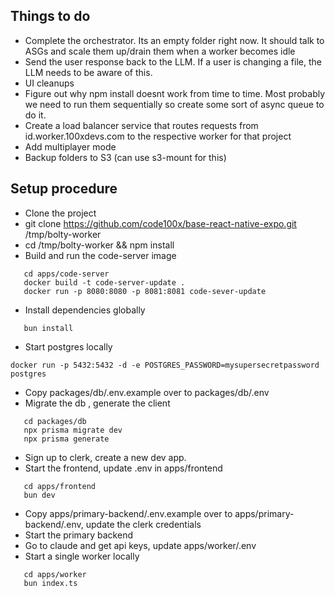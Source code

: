 ## Things to do
 - Complete the orchestrator. Its an empty folder right now. It should talk to ASGs and scale them up/drain them when a worker becomes idle
 - Send the user response back to the LLM. If a user is changing a file, the LLM needs to be aware of this. 
 - UI cleanups
 - Figure out why npm install doesnt work from time to time. Most probably we need to run them sequentially so create some sort of async queue to do it.
- Create a load balancer service that routes requests from id.worker.100xdevs.com to the respective worker for that project
- Add multiplayer mode
- Backup folders to S3 (can use s3-mount for this)


## Setup procedure
 - Clone the project
 - git clone https://github.com/code100x/base-react-native-expo.git /tmp/bolty-worker
 - cd /tmp/bolty-worker && npm install
 - Build and run the code-server image
 ```
    cd apps/code-server
    docker build -t code-server-update .
    docker run -p 8080:8080 -p 8081:8081 code-sever-update
 ```
 - Install dependencies globally
 ```
    bun install
 ```
 - Start postgres locally
 ```
 docker run -p 5432:5432 -d -e POSTGRES_PASSWORD=mysupersecretpassword postgres
 ```
 - Copy packages/db/.env.example over to packages/db/.env
 - Migrate the db , generate the client
 ```
    cd packages/db
    npx prisma migrate dev
    npx prisma generate
 ```
 - Sign up to clerk, create a new dev app. 
 - Start the frontend, update .env in apps/frontend
 ```
    cd apps/frontend
    bun dev
 ```
 - Copy apps/primary-backend/.env.example over to apps/primary-backend/.env, update the clerk credentials
 - Start the primary backend
 - Go to claude and get api keys, update apps/worker/.env
 - Start a single worker locally
 ```
    cd apps/worker
    bun index.ts
  ```